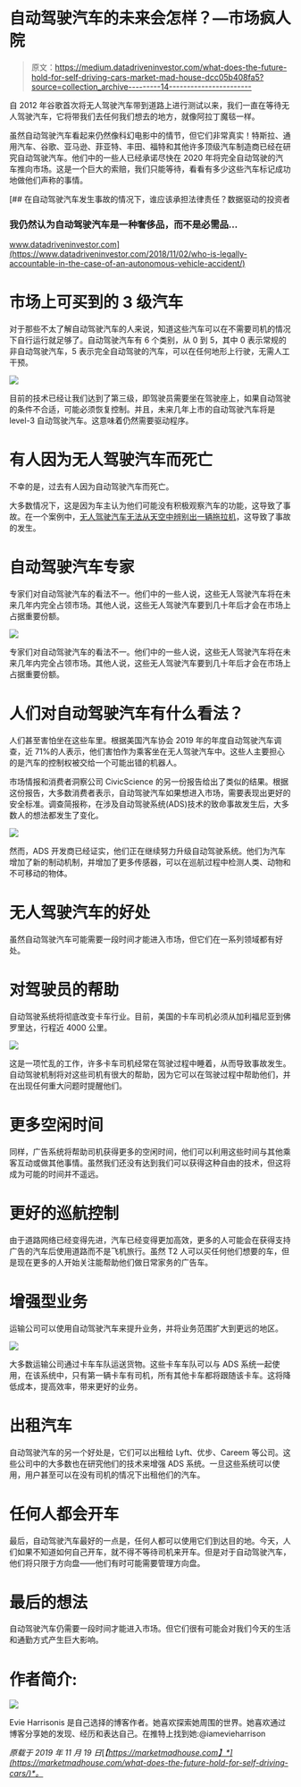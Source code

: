 # 自动驾驶汽车的未来会怎样？—市场疯人院

> 原文：<https://medium.datadriveninvestor.com/what-does-the-future-hold-for-self-driving-cars-market-mad-house-dcc05b408fa5?source=collection_archive---------14----------------------->

自 2012 年谷歌首次将无人驾驶汽车带到道路上进行测试以来，我们一直在等待无人驾驶汽车，它将带我们去任何我们想去的地方，就像阿拉丁魔毯一样。

虽然自动驾驶汽车看起来仍然像科幻电影中的情节，但它们非常真实！特斯拉、通用汽车、谷歌、亚马逊、菲亚特、丰田、福特和其他许多顶级汽车制造商已经在研究自动驾驶汽车。他们中的一些人已经承诺尽快在 2020 年将完全自动驾驶的汽车推向市场。这是一个巨大的索赔，我们只能等待，看看有多少这些汽车标记成功地做他们声称的事情。

[](https://www.datadriveninvestor.com/2018/11/02/who-is-legally-accountable-in-the-case-of-an-autonomous-vehicle-accident/) [## 在自动驾驶汽车发生事故的情况下，谁应该承担法律责任？数据驱动的投资者

### 我仍然认为自动驾驶汽车是一种奢侈品，而不是必需品…

www.datadriveninvestor.com](https://www.datadriveninvestor.com/2018/11/02/who-is-legally-accountable-in-the-case-of-an-autonomous-vehicle-accident/) 

# 市场上可买到的 3 级汽车

对于那些不太了解自动驾驶汽车的人来说，知道这些汽车可以在不需要司机的情况下自行运行就足够了。自动驾驶汽车有 6 个类别，从 0 到 5，其中 0 表示常规的非自动驾驶汽车，5 表示完全自动驾驶的汽车，可以在任何地形上行驶，无需人工干预。

![](img/d3ef5a822b5da3d206d11b931e237af0.png)

目前的技术已经让我们达到了第三级，即驾驶员需要坐在驾驶座上，如果自动驾驶的条件不合适，可能必须恢复控制。并且，未来几年上市的自动驾驶汽车将是 level-3 自动驾驶汽车。这意味着仍然需要驱动程序。

# 有人因为无人驾驶汽车而死亡

不幸的是，过去有人因为自动驾驶汽车而死亡。

大多数情况下，这是因为车主认为他们可能没有积极观察汽车的功能，这导致了事故。在一个案例中，[无人驾驶汽车无法从天空中辨别出一辆拖拉机](https://www.fool.com/investing/what-does-the-future-hold-for-self-driving-cars.aspx)，这导致了事故的发生。

# 自动驾驶汽车专家

专家们对自动驾驶汽车的看法不一。他们中的一些人说，这些无人驾驶汽车将在未来几年内完全占领市场。其他人说，这些无人驾驶汽车要到几十年后才会在市场上占据重要份额。

![](img/92f1ce9c2d23a6e808136c8cf5b921e4.png)

专家们对自动驾驶汽车的看法不一。他们中的一些人说，这些无人驾驶汽车将在未来几年内完全占领市场。其他人说，这些无人驾驶汽车要到几十年后才会在市场上占据重要份额。

# 人们对自动驾驶汽车有什么看法？

人们甚至害怕坐在这些车里。根据美国汽车协会 2019 年的年度自动驾驶汽车调查，近 71%的人表示，他们害怕作为乘客坐在无人驾驶汽车中。这些人主要担心的是汽车的控制权被交给一个可能出错的机器人。

市场情报和消费者洞察公司 CivicScience 的另一份报告给出了类似的结果。根据这份报告，大多数消费者表示，自动驾驶汽车如果想进入市场，需要表现出更好的安全标准。调查简报称，在涉及自动驾驶系统(ADS)技术的致命事故发生后，大多数人的想法都发生了变化。

![](img/f9079697c7633695dbf34c90287e70a3.png)

然而，ADS 开发商已经证实，他们正在继续努力升级自动驾驶系统。他们为汽车增加了新的制动机制，并增加了更多传感器，可以在巡航过程中检测人类、动物和不可移动的物体。

# 无人驾驶汽车的好处

虽然自动驾驶汽车可能需要一段时间才能进入市场，但它们在一系列领域都有好处。

# 对驾驶员的帮助

自动驾驶系统将彻底改变卡车行业。目前，美国的卡车司机必须从加利福尼亚到佛罗里达，行程近 4000 公里。

![](img/721b22c8a607a4129348863ba8dcef40.png)

这是一项忙乱的工作，许多卡车司机经常在驾驶过程中睡着，从而导致事故发生。自动驾驶机制将对这些司机有很大的帮助，因为它可以在驾驶过程中帮助他们，并在出现任何重大问题时提醒他们。

# 更多空闲时间

同样，广告系统将帮助司机获得更多的空闲时间，他们可以利用这些时间与其他乘客互动或做其他事情。虽然我们还没有达到我们可以获得这种自由的技术，但这将成为可能的时间并不遥远。

# 更好的巡航控制

由于道路网络已经变得先进，汽车已经变得更加高效，更多的人可能会在获得支持广告的汽车后使用道路而不是飞机旅行。虽然 T2 人可以买任何他们想要的车，但是现在更多的人开始关注能帮助他们做日常家务的广告车。

# 增强型业务

运输公司可以使用自动驾驶汽车来提升业务，并将业务范围扩大到更远的地区。

![](img/898cbe375aa44bf29e471248cac08ae6.png)

大多数运输公司通过卡车车队运送货物。这些卡车车队可以与 ADS 系统一起使用，在该系统中，只有第一辆卡车有司机，所有其他卡车都将跟随该卡车。这将降低成本，提高效率，带来更好的业务。

# 出租汽车

自动驾驶汽车的另一个好处是，它们可以出租给 Lyft、优步、Careem 等公司。这些公司中的大多数也在研究他们的技术来增强 ADS 系统。一旦这些系统可以使用，用户甚至可以在没有司机的情况下出租他们的汽车。

# 任何人都会开车

最后，自动驾驶汽车最好的一点是，任何人都可以使用它们到达目的地。今天，人们如果不知道如何自己开车，就不得不等待司机来开车。但是对于自动驾驶汽车，他们将只限于方向盘——他们有时可能需要管理方向盘。

# 最后的想法

自动驾驶汽车仍需要一段时间才能进入市场。但它们很有可能会对我们今天的生活和通勤方式产生巨大影响。

# 作者简介:

![](img/df4e2ef0790cd6cc3fc1839937278b42.png)

Evie Harrisonis 是自己选择的博客作者。她喜欢探索她周围的世界。她喜欢通过博客分享她的发现、经历和表达自己。在推特上找到她:@iamevieharrison

*原载于 2019 年 11 月 19 日*[*【https://marketmadhouse.com】*](https://marketmadhouse.com/what-does-the-future-hold-for-self-driving-cars/)*。*